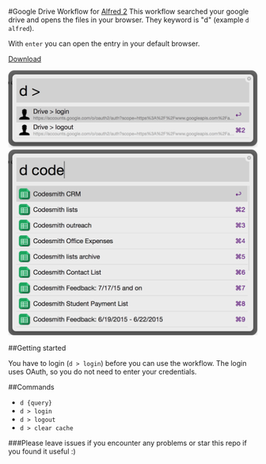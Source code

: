 #Google Drive Workflow for [Alfred 2](http://www.alfredapp.com/)
This workflow searched your google drive and opens the files in your browser. They keyword is "d" (example ```d alfred```).

With ```enter``` you can open the entry in your default browser.

[Download](https://github.com/azai91/alfred-drive-workflow/releases)

![inline](./assets/config.png)
![inline](./assets/search.png)

##Getting started

You have to login (```d > login```) before you can use the workflow. The login uses OAuth, so you do not need to enter your credentials.

##Commands
- ```d {query}```
- ```d > login```
- ```d > logout```
- ```d > clear cache```


###Please leave issues if you encounter any problems or star this repo if you found it useful :)
